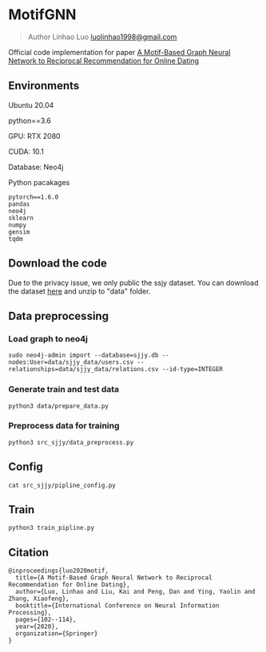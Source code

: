 # MotifGNN
> Author Linhao Luo 
> luolinhao1998@gmail.com

Official code implementation for paper [A Motif-Based Graph Neural Network to Reciprocal Recommendation for Online Dating](https://link.springer.com/chapter/10.1007/978-3-030-63833-7_9)

## Environments
Ubuntu 20.04

python==3.6

GPU: RTX 2080

CUDA: 10.1

Database: Neo4j

Python pacakages

```
pytorch==1.6.0
pandas
neo4j
sklearn
numpy
gensim
tqdm
```

## Download the code

Due to the privacy issue, we only public the ssjy dataset. You can download the dataset [here]() and unzip to "data" folder.

## Data preprocessing

### Load graph to neo4j

```
sudo neo4j-admin import --database=sjjy.db --nodes:User=data/sjjy_data/users.csv --relationships=data/sjjy_data/relations.csv --id-type=INTEGER
```

### Generate train and test data

```
python3 data/prepare_data.py
```

### Preprocess data for training

```
python3 src_sjjy/data_preprocess.py
```

## Config

```
cat src_sjjy/pipline_config.py
```

## Train

```
python3 train_pipline.py
```

## Citation

```
@inproceedings{luo2020motif,
  title={A Motif-Based Graph Neural Network to Reciprocal Recommendation for Online Dating},
  author={Luo, Linhao and Liu, Kai and Peng, Dan and Ying, Yaolin and Zhang, Xiaofeng},
  booktitle={International Conference on Neural Information Processing},
  pages={102--114},
  year={2020},
  organization={Springer}
}
```
